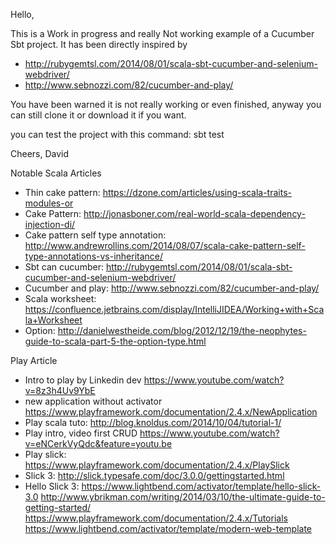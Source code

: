 Hello,

This is a Work in progress and really Not working example of a Cucumber Sbt project. It has been directly inspired by
- http://rubygemtsl.com/2014/08/01/scala-sbt-cucumber-and-selenium-webdriver/
- http://www.sebnozzi.com/82/cucumber-and-play/

You have been warned it is not really working or even finished, anyway you can still clone it or download it if you want.

you can test the project with this command: sbt test

Cheers,
David

Notable Scala Articles
- Thin cake pattern: https://dzone.com/articles/using-scala-traits-modules-or
- Cake Pattern: http://jonasboner.com/real-world-scala-dependency-injection-di/
- Cake pattern self type annotation: http://www.andrewrollins.com/2014/08/07/scala-cake-pattern-self-type-annotations-vs-inheritance/
- Sbt can cucumber: http://rubygemtsl.com/2014/08/01/scala-sbt-cucumber-and-selenium-webdriver/
- Cucumber and play: http://www.sebnozzi.com/82/cucumber-and-play/
- Scala worksheet: https://confluence.jetbrains.com/display/IntelliJIDEA/Working+with+Scala+Worksheet
- Option: http://danielwestheide.com/blog/2012/12/19/the-neophytes-guide-to-scala-part-5-the-option-type.html

Play Article
- Intro to play by Linkedin dev  https://www.youtube.com/watch?v=8z3h4Uv9YbE 
- new application without activator https://www.playframework.com/documentation/2.4.x/NewApplication
- Play scala tuto: http://blog.knoldus.com/2014/10/04/tutorial-1/ 
- Play intro, video first CRUD https://www.youtube.com/watch?v=eNCerkVyQdc&feature=youtu.be
- Play slick: https://www.playframework.com/documentation/2.4.x/PlaySlick
- Slick 3: http://slick.typesafe.com/doc/3.0.0/gettingstarted.html
- Hello Slick 3: https://www.lightbend.com/activator/template/hello-slick-3.0
http://www.ybrikman.com/writing/2014/03/10/the-ultimate-guide-to-getting-started/
https://www.playframework.com/documentation/2.4.x/Tutorials
https://www.lightbend.com/activator/template/modern-web-template